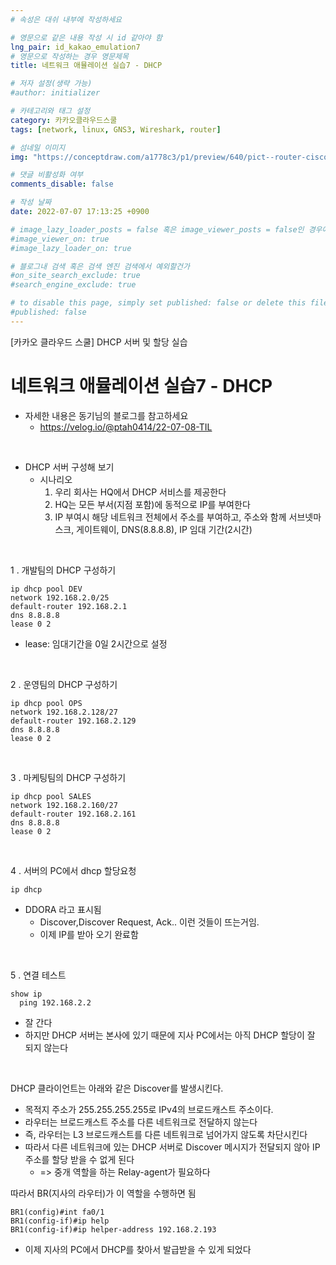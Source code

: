 ```yaml
---
# 속성은 대쉬 내부에 작성하세요

# 영문으로 같은 내용 작성 시 id 같아야 함
lng_pair: id_kakao_emulation7
# 영문으로 작성하는 경우 영문제목
title: 네트워크 애뮬레이션 실습7 - DHCP

# 저자 설정(생략 가능)
#author: initializer

# 카테고리와 태그 설정
category: 카카오클라우드스쿨
tags: [network, linux, GNS3, Wireshark, router]

# 섬네일 이미지
img: "https://conceptdraw.com/a1778c3/p1/preview/640/pict--router-cisco-routers---vector-stencils-library.png--diagram-flowchart-example.png"

# 댓글 비활성화 여부
comments_disable: false

# 작성 날짜
date: 2022-07-07 17:13:25 +0900

# image_lazy_loader_posts = false 혹은 image_viewer_posts = false인 경우에만 사용하세요
#image_viewer_on: true
#image_lazy_loader_on: true

# 블로그내 검색 혹은 검색 엔진 검색에서 예외할건가
#on_site_search_exclude: true
#search_engine_exclude: true

# to disable this page, simply set published: false or delete this file
#published: false
---
```


<!-- outline-start -->

[카카오 클라우드 스쿨] DHCP 서버 및 할당 실습

<!-- outline-end -->




# 네트워크 애뮬레이션 실습7 - DHCP

* 자세한 내용은 동기님의 블로그를 참고하세요
  * https://velog.io/@ptah0414/22-07-08-TIL

<br>

* DHCP 서버 구성해 보기
  * 시나리오
    1. 우리 회사는 HQ에서 DHCP 서비스를 제공한다
    2. HQ는 모든 부서(지점 포함)에 동적으로 IP를 부여한다
    3. IP 부여시 해당 네트워크 전체에서 주소를 부여하고, 주소와 함께 서브넷마스크, 게이트웨이, DNS(8.8.8.8), IP 임대 기간(2시간)

<br>

1 . 개발팀의 DHCP 구성하기

```commandline
ip dhcp pool DEV
network 192.168.2.0/25
default-router 192.168.2.1
dns 8.8.8.8
lease 0 2
```

* lease: 임대기간을 0일 2시간으로 설정

<br>

2 . 운영팀의 DHCP 구성하기

```commandline
ip dhcp pool OPS
network 192.168.2.128/27
default-router 192.168.2.129
dns 8.8.8.8
lease 0 2
```

<br>

3 . 마케팅팀의 DHCP 구성하기

```commandline
ip dhcp pool SALES
network 192.168.2.160/27
default-router 192.168.2.161
dns 8.8.8.8
lease 0 2
```

<br>

4 . 서버의 PC에서 dhcp 할당요청

```commandline
ip dhcp
```
* DDORA 라고 표시됨
  * Discover,Discover Request, Ack.. 이런 것들이 뜨는거임.
  * 이제 IP를 받아 오기 완료함

<br>

5 . 연결 테스트

```commandline
show ip
  ping 192.168.2.2
```

* 잘 간다
* 하지만 DHCP 서버는 본사에 있기 때문에 지사 PC에서는 아직 DHCP 할당이 잘 되지 않는다


<br>

DHCP 클라이언트는 아래와 같은 Discover를 발생시킨다. <br>
* 목적지 주소가 255.255.255.255로 IPv4의 브로드캐스트 주소이다.
* 라우터는 브로드캐스트 주소를 다른 네트워크로 전달하지 않는다
* 즉, 라우터는 L3 브로드캐스트를 다른 네트워크로 넘어가지 않도록 차단시킨다
* 따라서 다른 네트워크에 있는 DHCP 서버로 Discover 메시지가 전달되지 않아 IP 주소를 할당 받을 수 없게 된다
  * => 중개 역할을 하는 Relay-agent가 필요하다 <br>

따라서 BR(지사의 라우터)가 이 역할을 수행하면 됨

```commandline
BR1(config)#int fa0/1
BR1(config-if)#ip help
BR1(config-if)#ip helper-address 192.168.2.193
```

* 이제 지사의 PC에서 DHCP를 찾아서 발급받을 수 있게 되었다

